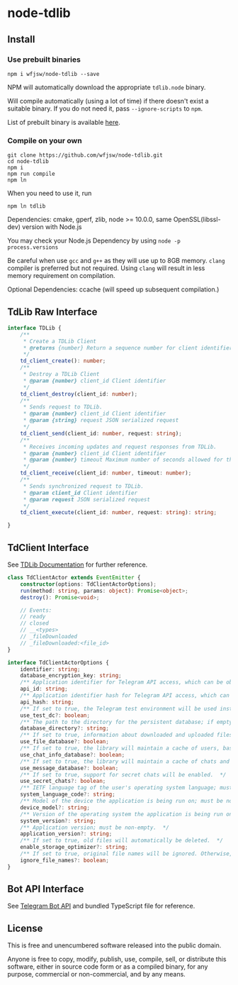 # node-tdlib

## Install

### Use prebuilt binaries

```
npm i wfjsw/node-tdlib --save
```

NPM will automatically download the appropriate `tdlib.node` binary.

Will compile automatically (using a lot of time) if there doesn't exist a suitable binary. If you do not need it, pass `--ignore-scripts` to `npm`.

List of prebuilt binary is available [here](https://github.com/wfjsw/node-tdlib/releases).

### Compile on your own

```
git clone https://github.com/wfjsw/node-tdlib.git
cd node-tdlib
npm i
npm run compile
npm ln
```

When you need to use it, run

```
npm ln tdlib
```

Dependencies: cmake, gperf, zlib, node >= 10.0.0, same OpenSSL(libssl-dev) version with Node.js

You may check your Node.js Dependency by using `node -p process.versions`

Be careful when use `gcc` and `g++` as they will use up to 8GB memory. `clang` compiler is preferred but not required. Using `clang` will result in less memory requirement on compilation.

Optional Dependencies: ccache (will speed up subsequent compilation.)

## TdLib Raw Interface

```typescript
interface TDLib {
    /** 
     * Create a TDLib Client 
     * @returns {number} Return a sequence number for client identifier
     */
    td_client_create(): number;
    /**
     * Destroy a TDLib Client
     * @param {number} client_id Client identifier
     */
    td_client_destroy(client_id: number);
    /**
     * Sends request to TDLib.
     * @param {number} client_id Client identifier
     * @param {string} request JSON serialized request
     */
    td_client_send(client_id: number, request: string);
    /**
     * Receives incoming updates and request responses from TDLib.
     * @param {number} client_id Client identifier
     * @param {number} timeout Maximum number of seconds allowed for this function to wait for new data.
     */
    td_client_receive(client_id: number, timeout: number);
    /**
     * Sends synchronized request to TDLib.
     * @param client_id Client identifier
     * @param request JSON serialized request
     */
    td_client_execute(client_id: number, request: string): string;

}
```

## TdClient Interface

See [TDLib Documentation](https://core.telegram.org/tdlib/docs/annotated.html) for further reference.

```typescript
class TdClientActor extends EventEmitter {
    constructor(options: TdClientActorOptions);
    run(method: string, params: object): Promise<object>;
    destroy(): Promise<void>;

    // Events:
    // ready
    // closed
    // __<types>
    // _fileDownloaded
    // _fileDownloaded:<file_id>
}

interface TdClientActorOptions {
    identifier: string;
    database_encryption_key: string;
    /** Application identifier for Telegram API access, which can be obtained at https://my.telegram.org.  */
    api_id: string;
    /** Application identifier hash for Telegram API access, which can be obtained at https://my.telegram.org.  */
    api_hash: string;
    /** If set to true, the Telegram test environment will be used instead of the production environment.  */
    use_test_dc?: boolean;
    /** The path to the directory for the persistent database; if empty, a dedicated directory named in identifier will be used.  */
    database_directory?: string;
    /** If set to true, information about downloaded and uploaded files will be saved between application restarts.  */
    use_file_database?: boolean;
    /** If set to true, the library will maintain a cache of users, basic groups, supergroups, channels and secret chats. Implies use_file_database.  */
    use_chat_info_database?: boolean;
    /** If set to true, the library will maintain a cache of chats and messages. Implies use_chat_info_database.  */
    use_message_database?: boolean;
    /** If set to true, support for secret chats will be enabled.  */
    use_secret_chats?: boolean;
    /** IETF language tag of the user's operating system language; must be non-empty.  */
    system_language_code?: string;
    /** Model of the device the application is being run on; must be non-empty.  */
    device_model?: string;
    /** Version of the operating system the application is being run on; must be non-empty. */
    system_version?: string;
    /** Application version; must be non-empty.  */
    application_version?: string;
    /** If set to true, old files will automatically be deleted.  */
    enable_storage_optimizer?: string;
    /** If set to true, original file names will be ignored. Otherwise, downloaded files will be saved under names as close as possible to the original name.  */
    ignore_file_names?: boolean;
}
```


## Bot API Interface

See [Telegram Bot API](https://core.telegram.org/bots/api) and bundled TypeScript file for reference.

## License

This is free and unencumbered software released into the public domain.

Anyone is free to copy, modify, publish, use, compile, sell, or
distribute this software, either in source code form or as a compiled
binary, for any purpose, commercial or non-commercial, and by any
means.
